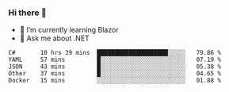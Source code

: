 ### Hi there 👋

- 🌱 I’m currently learning Blazor
- 💬 Ask me about .NET

<!--START_SECTION:waka-->
```text
C#       10 hrs 39 mins  ████████████████████░░░░░   79.86 % 
YAML     57 mins         █░░░░░░░░░░░░░░░░░░░░░░░░   07.19 % 
JSON     43 mins         █░░░░░░░░░░░░░░░░░░░░░░░░   05.38 % 
Other    37 mins         █░░░░░░░░░░░░░░░░░░░░░░░░   04.65 % 
Docker   15 mins         ░░░░░░░░░░░░░░░░░░░░░░░░░   01.88 %
```
<!--END_SECTION:waka-->